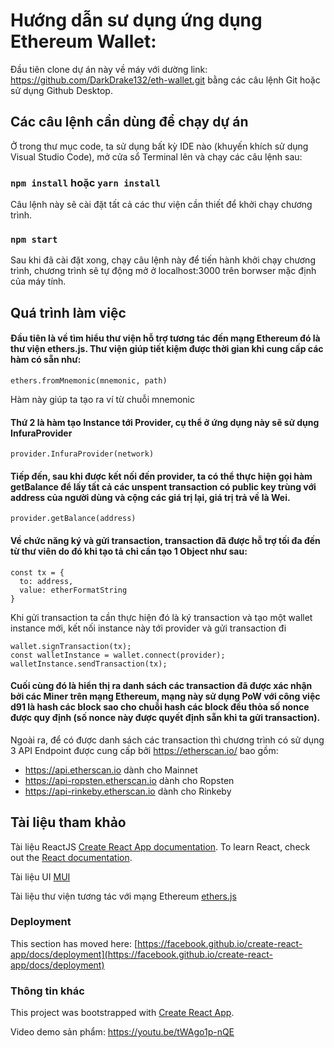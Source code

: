 # Hướng dẫn sư dụng ứng dụng Ethereum Wallet:

Đầu tiên clone dự án này về máy với dường link: https://github.com/DarkDrake132/eth-wallet.git bằng các câu lệnh Git hoặc sử dụng Github Desktop.

## Các câu lệnh cần dùng để chạy dự án

Ở trong thư mục code, ta sử dụng bất kỳ IDE nào (khuyến khích sử dụng Visual Studio Code), mở cửa sổ Terminal lên và chạy các câu lệnh sau:

### `npm install` hoặc `yarn install`

Câu lệnh này sẽ cài đặt tất cả các thư viện cần thiết để khởi chạy chương trình.

### `npm start`

Sau khi đã cài đặt xong, chạy câu lệnh này để tiến hành khởi chạy chương trình, chương trình sẽ tự động mở ở localhost:3000 trên borwser mặc định của máy tính.

## Quá trình làm việc

#### Đầu tiên là về tìm hiểu thư viện hỗ trợ tương tác đến mạng Ethereum đó là thư viện ethers.js. Thư viện giúp tiết kiệm được thời gian khi cung cấp các hàm có sẵn như:

```
ethers.fromMnemonic(mnemonic, path)
```
Hàm này giúp ta tạo ra ví từ chuỗi mnemonic

#### Thứ 2 là hàm tạo Instance tới Provider, cụ thể ở ứng dụng này sẽ sử dụng InfuraProvider

```
provider.InfuraProvider(network)
```

#### Tiếp đến, sau khi được kết nối đến provider, ta có thể thực hiện gọi hàm getBalance để lấy tất cả các unspent transaction có public key trùng với address của người dùng và cộng các giá trị lại, giá trị trả về là Wei.

```
provider.getBalance(address)
```

#### Về chức năng ký và gửi transaction, transaction đã được hỗ trợ tối đa đến từ thư viên do đó khi tạo tả chỉ cần tạo 1 Object như sau:

```
const tx = {
  to: address,
  value: etherFormatString
}
```

Khi gửi transaction ta cần thực hiện đó là ký transaction và tạo một wallet instance mới, kết nối instance này tới provider và gửi transaction đi

```
wallet.signTransaction(tx);
const walletInstance = wallet.connect(provider);
walletInstance.sendTransaction(tx);
```

#### Cuối cùng đó là hiển thị ra danh sách các transaction đã được xác nhận bởi các Miner trên mạng Ethereum, mạng này sử dụng PoW với công việc d91 là hash các block sao cho chuỗi hash các block đều thỏa số nonce được quy định (số nonce này được quyết định sẵn khi ta gửi transaction).

Ngoài ra, để có được danh sách các transaction thì chương trình có sử dụng 3 API Endpoint được cung cấp bởi https://etherscan.io/ bao gồm:

  * https://api.etherscan.io dành cho Mainnet
  * https://api-ropsten.etherscan.io dành cho Ropsten
  * https://api-rinkeby.etherscan.io dành cho Rinkeby

## Tài liệu tham khảo

Tài liệu ReactJS [Create React App documentation](https://facebook.github.io/create-react-app/docs/getting-started).
To learn React, check out the [React documentation](https://reactjs.org/).

Tài liệu UI [MUI](https://mui.com/)

Tài liệu thư viện tương tác với mạng Ethereum [ethers.js](https://docs.ethers.io/v5/)

### Deployment

This section has moved here: [https://facebook.github.io/create-react-app/docs/deployment](https://facebook.github.io/create-react-app/docs/deployment)

### Thông tin khác
This project was bootstrapped with [Create React App](https://github.com/facebook/create-react-app).

Video demo sản phẩm: https://youtu.be/tWAgo1p-nQE
